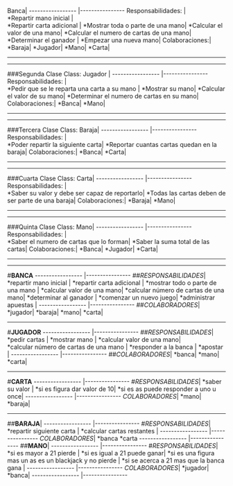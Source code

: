 
Banca|
----------------- |----------------
 Responsabilidades:  |  
*Repartir mano inicial |  
*Repartir carta adicional | 
*Mostrar toda o parte de una mano| 
*Calcular el valor de una mano|
*Calcular el numero de cartas de una mano|
*Determinar el ganador |
*Empezar una nueva mano|
Colaboraciones:|
*Baraja|
*Jugador|
*Mano|
*Carta|

***
***
###Segunda Clase
Class: Jugador |
----------------- |----------------
 Responsabilidades:  |  
*Pedir que se le reparta una carta a su mano |
*Mostrar su mano|
*Calcular el valor de su mano|
*Determinar el numero de cartas en su mano|
Colaboraciones:|
*Banca|
*Mano|


***
***

###Tercera Clase
Class: Baraja|
----------------- |----------------
 Responsabilidades:  |  
*Poder repartir la siguiente carta|
*Reportar cuantas cartas quedan en la baraja|
Colaboraciones:|
*Banca|
*Carta|

***
***
###Cuarta Clase
Class: Carta|
----------------- |----------------
 Responsabilidades:  |  
*Saber su valor y debe ser capaz de reportarlo|
*Todas las cartas deben de ser parte de una baraja|
Colaboraciones:|
*Baraja|
*Mano|

***
***
###Quinta Clase
Class: Mano|
----------------- |----------------
 Responsabilidades:  |  
*Saber el numero de cartas que lo forman|
*Saber la suma total de las cartas|
Colaboraciones:|
*Banca|
*Jugador|
*Carta|


***
***

#**BANCA**
----------------- |----------------
##*RESPONSABILIDADES*|
*repartir mano inicial	|
*repartir carta adicional	|
*mostrar todo o parte de una mano	|
*calcular valor de una mano|
*calcular número de cartas de una mano|
*determinar al ganador	|
*comenzar un nuevo juego|
*administrar apuestas	|
----------------- |----------------
##*COLABORADORES*|
*jugador|
*baraja|
*mano|
*carta|
***
#**JUGADOR**
----------------- |----------------
##*RESPONSABILIDADES*|
*pedir cartas	|
*mostrar mano |	
*calcular valor de una mano|	
*calcular número de cartas de una mano	|
*responder a la banca	|
*apostar	|
----------------- |----------------
##*COLABORADORES*|
*banca|
*mano|
*carta|
***
#**CARTA**
----------------- |----------------
#*RESPONSABILIDADES*|
*saber su valor	|
*si es figura dar valor de 10|
*si es as puede responder a uno u once|
----------------- |----------------
*COLABORADORES*|
*mano|
*baraja|
***
##**BARAJA**|
----------------- |----------------
#*RESPONSABILIDADES*|
*repartir siguiente carta	|
*calcular cartas restantes 	|
----------------- |----------------
*COLABORADORES*|
*banca
*carta
----------------- |----------------
##**MANO**|
----------------- |----------------
#*RESPONSABILIDADES*|
*si es mayor a 21 pierde	|
*si es igual a 21 puede ganar|
*si es una figura mas un as es un blackjack y no pierde	|
*si se acerca a 21 mas que la banca gana	|
----------------- |----------------
*COLABORADORES*|
*jugador|
*banca|
----------------- |----------------

